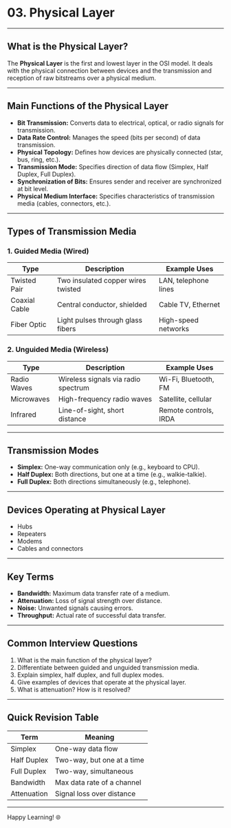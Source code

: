 # 03. Physical Layer

---

## What is the Physical Layer?

The **Physical Layer** is the first and lowest layer in the OSI model. It deals with the physical connection between devices and the transmission and reception of raw bitstreams over a physical medium.

---

## Main Functions of the Physical Layer

- **Bit Transmission:** Converts data to electrical, optical, or radio signals for transmission.
- **Data Rate Control:** Manages the speed (bits per second) of data transmission.
- **Physical Topology:** Defines how devices are physically connected (star, bus, ring, etc.).
- **Transmission Mode:** Specifies direction of data flow (Simplex, Half Duplex, Full Duplex).
- **Synchronization of Bits:** Ensures sender and receiver are synchronized at bit level.
- **Physical Medium Interface:** Specifies characteristics of transmission media (cables, connectors, etc.).

---

## Types of Transmission Media

### 1. Guided Media (Wired)

| Type          | Description                        | Example Uses         |
|---------------|------------------------------------|----------------------|
| Twisted Pair  | Two insulated copper wires twisted | LAN, telephone lines |
| Coaxial Cable | Central conductor, shielded        | Cable TV, Ethernet   |
| Fiber Optic   | Light pulses through glass fibers  | High-speed networks  |

### 2. Unguided Media (Wireless)

| Type        | Description                          | Example Uses           |
|-------------|--------------------------------------|------------------------|
| Radio Waves | Wireless signals via radio spectrum  | Wi-Fi, Bluetooth, FM   |
| Microwaves  | High-frequency radio waves           | Satellite, cellular    |
| Infrared    | Line-of-sight, short distance        | Remote controls, IRDA  |

---

## Transmission Modes

- **Simplex:** One-way communication only (e.g., keyboard to CPU).
- **Half Duplex:** Both directions, but one at a time (e.g., walkie-talkie).
- **Full Duplex:** Both directions simultaneously (e.g., telephone).

---

## Devices Operating at Physical Layer

- Hubs
- Repeaters
- Modems
- Cables and connectors

---

## Key Terms

- **Bandwidth:** Maximum data transfer rate of a medium.
- **Attenuation:** Loss of signal strength over distance.
- **Noise:** Unwanted signals causing errors.
- **Throughput:** Actual rate of successful data transfer.

---

## Common Interview Questions

1. What is the main function of the physical layer?
2. Differentiate between guided and unguided transmission media.
3. Explain simplex, half duplex, and full duplex modes.
4. Give examples of devices that operate at the physical layer.
5. What is attenuation? How is it resolved?

---

## Quick Revision Table

| Term         | Meaning                           |
|--------------|-----------------------------------|
| Simplex      | One-way data flow                 |
| Half Duplex  | Two-way, but one at a time        |
| Full Duplex  | Two-way, simultaneous             |
| Bandwidth    | Max data rate of a channel        |
| Attenuation  | Signal loss over distance         |

---

Happy Learning! 🌐
